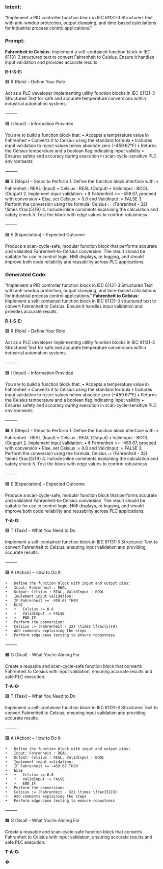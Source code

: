 ### Intent:
"Implement a PID controller function block in IEC 61131-3 Structured Text with anti-windup protection, output clamping, and time-based calculations for industrial process control applications."

### Prompt:
**Fahrenheit to Celsius:**
Implement a self-contained function block in IEC 61131-3 structured text to convert Fahrenheit to Celsius. Ensure it handles input validation and provides accurate results.

**R-I-S-E:**

🟥 R (Role) – Define Your Role

Act as a PLC developer implementing utility function blocks in IEC 61131-3 Structured Text for safe and accurate temperature conversions within industrial automation systems.

⸻

🟩 I (Input) – Information Provided

You are to build a function block that:
	•	Accepts a temperature value in Fahrenheit
	•	Converts it to Celsius using the standard formula
	•	Includes input validation to reject values below absolute zero (−459.67°F)
	•	Returns the Celsius temperature and a boolean flag indicating input validity
	•	Ensures safety and accuracy during execution in scan-cycle-sensitive PLC environments

⸻

🟧 S (Steps) – Steps to Perform
	1.	Define the function block interface with:
	•	Fahrenheit : REAL (Input)
	•	Celsius : REAL (Output)
	•	ValidInput : BOOL (Output)
	2.	Implement input validation:
	•	If Fahrenheit >= -459.67, proceed with conversion
	•	Else, set Celsius := 0.0 and ValidInput := FALSE
	3.	Perform the conversion using the formula:
Celsius := (Fahrenheit - 32) \times \frac{5}{9}
	4.	Include inline comments explaining the calculation and safety check
	5.	Test the block with edge values to confirm robustness

⸻

🟦 E (Expectation) – Expected Outcome

Produce a scan-cycle-safe, modular function block that performs accurate and validated Fahrenheit-to-Celsius conversion. The result should be suitable for use in control logic, HMI displays, or logging, and should improve both code reliability and reusability across PLC applications.

### Generated Code:
"Implement a PID controller function block in IEC 61131-3 Structured Text with anti-windup protection, output clamping, and time-based calculations for industrial process control applications."
**Fahrenheit to Celsius:**
Implement a self-contained function block in IEC 61131-3 structured text to convert Fahrenheit to Celsius. Ensure it handles input validation and provides accurate results.

**R-I-S-E:**

🟥 R (Role) – Define Your Role

Act as a PLC developer implementing utility function blocks in IEC 61131-3 Structured Text for safe and accurate temperature conversions within industrial automation systems.

⸻

🟩 I (Input) – Information Provided

You are to build a function block that:
	•	Accepts a temperature value in Fahrenheit
	•	Converts it to Celsius using the standard formula
	•	Includes input validation to reject values below absolute zero (−459.67°F)
	•	Returns the Celsius temperature and a boolean flag indicating input validity
	•	Ensures safety and accuracy during execution in scan-cycle-sensitive PLC environments

⸻

🟧 S (Steps) – Steps to Perform
	1.	Define the function block interface with:
	•	Fahrenheit : REAL (Input)
	•	Celsius : REAL (Output)
	•	ValidInput : BOOL (Output)
	2.	Implement input validation:
	•	If Fahrenheit >= -459.67, proceed with conversion
	•	Else, set Celsius := 0.0 and ValidInput := FALSE
	3.	Perform the conversion using the formula:
Celsius := (Fahrenheit - 32) \times \frac{5}{9}
	4.	Include inline comments explaining the calculation and safety check
	5.	Test the block with edge values to confirm robustness

⸻

🟦 E (Expectation) – Expected Outcome

Produce a scan-cycle-safe, modular function block that performs accurate and validated Fahrenheit-to-Celsius conversion. The result should be suitable for use in control logic, HMI displays, or logging, and should improve both code reliability and reusability across PLC applications.  

**T-A-G:**

🟥 T (Task) – What You Need to Do

Implement a self-contained function block in IEC 61131-3 Structured Text to convert Fahrenheit to Celsius, ensuring input validation and providing accurate results.

⸻

🟩 A (Action) – How to Do It

	•	Define the function block with input and output pins:
	•	Input: Fahrenheit : REAL
	•	Output: Celsius : REAL, ValidInput : BOOL
	•	Implement input validation:
	•	IF Fahrenheit >= -459.67 THEN
	•	ELSE
	•	•	Celsius := 0.0
	•	•	ValidInput := FALSE
	•	•	END_IF
	•	Perform the conversion:
	•	Celsius := (Fahrenheit - 32) \times \frac{5}{9}
	•	Add comments explaining the steps
	•	Perform edge-case testing to ensure robustness

⸻

🟧 G (Goal) – What You’re Aiming For

Create a reusable and scan-cycle-safe function block that converts Fahrenheit to Celsius with input validation, ensuring accurate results and safe PLC execution.  

**T-A-G:**

🟥 T (Task) – What You Need to Do

Implement a self-contained function block in IEC 61131-3 Structured Text to convert Fahrenheit to Celsius, ensuring input validation and providing accurate results.

⸻

🟩 A (Action) – How to Do It

	•	Define the function block with input and output pins:
	•	Input: Fahrenheit : REAL
	•	Output: Celsius : REAL, ValidInput : BOOL
	•	Implement input validation:
	•	IF Fahrenheit >= -459.67 THEN
	•	ELSE
	•	•	Celsius := 0.0
	•	•	ValidInput := FALSE
	•	•	END_IF
	•	Perform the conversion:
	•	Celsius := (Fahrenheit - 32) \times \frac{5}{9}
	•	Add comments explaining the steps
	•	Perform edge-case testing to ensure robustness

⸻

🟧 G (Goal) – What You’re Aiming For

Create a reusable and scan-cycle-safe function block that converts Fahrenheit to Celsius with input validation, ensuring accurate results and safe PLC execution.  

**T-A-G:**

�
